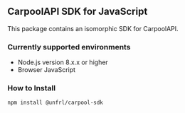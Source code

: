 ## CarpoolAPI SDK for JavaScript

This package contains an isomorphic SDK for CarpoolAPI.

### Currently supported environments

- Node.js version 8.x.x or higher
- Browser JavaScript

### How to Install

```bash
npm install @unfrl/carpool-sdk
```
